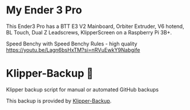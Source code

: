 # My Ender 3 Pro
This Ender3 Pro has a BTT E3 V2 Mainboard, Orbiter Extruder, V6 hotend, BL Touch, Dual Z Leadscrews, KlipperScreen on a Raspberry Pi 3B+. 

Speed Benchy with Speed Benchy Rules - high quality
https://youtu.be/Lagn6bsHxTM?si=nRVuEwkY9Nabgife



# Klipper-Backup 💾 
Klipper backup script for manual or automated GitHub backups 

This backup is provided by [Klipper-Backup](https://github.com/Staubgeborener/klipper-backup).


